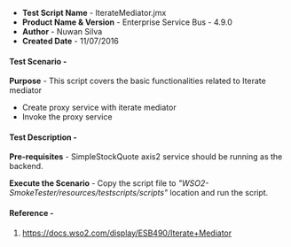 
- **Test Script Name** - IterateMediator.jmx
- **Product Name & Version** - Enterprise Service Bus - 4.9.0
- **Author** - Nuwan Silva
- **Created Date** - 11/07/2016

#### **Test Scenario** -
 **Purpose** - This script covers the basic functionalities related to Iterate mediator
- Create proxy service with iterate mediator
- Invoke the proxy service


#### **Test Description** -
 **Pre-requisites** - SimpleStockQuote axis2 service should be running as the backend.

 **Execute the Scenario** -  Copy the script file to _"WSO2-SmokeTester/resources/testscripts/scripts"_ location and run the script.


#### **Reference** -
1) https://docs.wso2.com/display/ESB490/Iterate+Mediator
